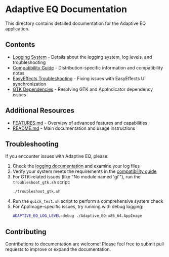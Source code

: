 # Adaptive EQ Documentation

This directory contains detailed documentation for the Adaptive EQ application.

## Contents

- [Logging System](logging.md) - Details about the logging system, log levels, and troubleshooting
- [Compatibility Guide](compatibility.md) - Distribution-specific information and compatibility notes
- [EasyEffects Troubleshooting](easyeffects_troubleshooting.md) - Fixing issues with EasyEffects UI synchronization
- [GTK Dependencies](gtk_dependencies.md) - Resolving GTK and AppIndicator dependency issues

## Additional Resources

- [FEATURES.md](../FEATURES.md) - Overview of advanced features and capabilities
- [README.md](../README.md) - Main documentation and usage instructions

## Troubleshooting

If you encounter issues with Adaptive EQ, please:

1. Check the [logging documentation](logging.md) and examine your log files
2. Verify your system meets the requirements in the [compatibility guide](compatibility.md)
3. For GTK-related issues (like "No module named 'gi'"), run the `troubleshoot_gtk.sh` script:
   ```bash
   ./troubleshoot_gtk.sh
   ```
4. Run the `quick_test.sh` script to perform a comprehensive system check
5. For AppImage-specific issues, try running with debug logging:
   ```bash
   ADAPTIVE_EQ_LOG_LEVEL=debug ./Adaptive_EQ-x86_64.AppImage
   ```

## Contributing

Contributions to documentation are welcome! Please feel free to submit pull requests to improve or expand the documentation.
